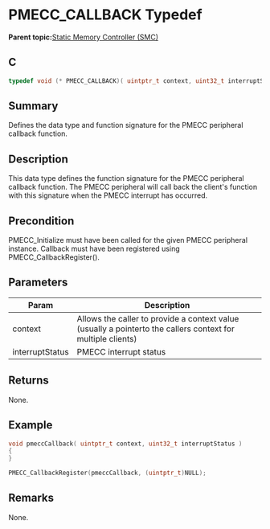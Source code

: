 # PMECC\_CALLBACK Typedef

**Parent topic:**[Static Memory Controller \(SMC\)](GUID-415D2D33-E3CB-4AD9-961C-49606E718EF0.md)

## C

```c
typedef void (* PMECC_CALLBACK)( uintptr_t context, uint32_t interruptStatus )
```

## Summary

Defines the data type and function signature for the PMECC peripheral callback function.

## Description

This data type defines the function signature for the PMECC peripheral callback function. The PMECC peripheral will call back the client's function with this signature when the PMECC interrupt has occurred.

## Precondition

PMECC\_Initialize must have been called for the given PMECC peripheral instance. Callback must have been registered using PMECC\_CallbackRegister\(\).

## Parameters

|Param|Description|
|-----|-----------|
|context|Allows the caller to provide a context value \(usually a pointerto the callers context for multiple clients\)|
|interruptStatus|PMECC interrupt status|

## Returns

None.

## Example

```c
void pmeccCallback( uintptr_t context, uint32_t interruptStatus )
{
}

PMECC_CallbackRegister(pmeccCallback, (uintptr_t)NULL);
```

## Remarks

None.

